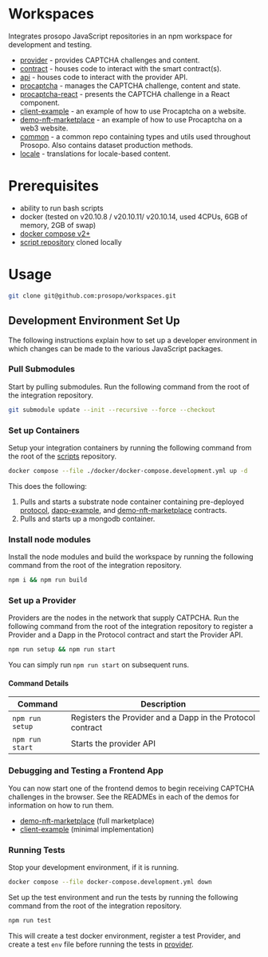 # Workspaces
Integrates prosopo JavaScript repositories in an npm workspace for development and testing.


- [provider](https://github.com/prosopo/provider) - provides CAPTCHA challenges and content.
- [contract](https://github.com/prosopo/contract) - houses code to interact with the smart contract(s).
- [api](https://github.com/prosopo/api) - houses code to interact with the provider API.
- [procaptcha](https://github.com/prosopo/procaptcha) - manages the CAPTCHA challenge, content and state.
- [procaptcha-react](https://github.com/prosopo/procaptcha-react) - presents the CAPTCHA challenge in a React component.
- [client-example](https://github.com/prosopo/client-example) - an example of how to use Procaptcha on a website.
- [demo-nft-marketplace](https://github.com/prosopo/demo-nft-marketplace) - an example of how to use Procaptcha on a web3 website.
- [common](https://github.com/prosopo/datasets) - a common repo containing types and utils used throughout Prosopo. Also contains dataset production methods.
- [locale](https://github.com/prosopo/i18n) - translations for locale-based content.

# Prerequisites
- ability to run bash scripts
- docker (tested on v20.10.8 / v20.10.11/ v20.10.14, used 4CPUs, 6GB of memory, 2GB of swap)
- [docker compose v2+](https://www.docker.com/blog/announcing-compose-v2-general-availability/)
- [script repository](https://github.com/prosopo/scripts) cloned locally 

# Usage

```bash
git clone git@github.com:prosopo/workspaces.git
````

## Development Environment Set Up

The following instructions explain how to set up a developer environment in which changes can be made to the various JavaScript packages.


### Pull Submodules

Start by pulling submodules. Run the following command from the root of the integration repository.

```bash
git submodule update --init --recursive --force --checkout
```

### Set up Containers

Setup your integration containers by running the following command from the root of the [scripts](https://github.com/prosopo/scripts) repository.

```bash
docker compose --file ./docker/docker-compose.development.yml up -d
```

This does the following:

1. Pulls and starts a substrate node container containing pre-deployed [protocol](https://github.com/prosopo/protocol/), [dapp-example](https://github.com/prosopo/dapp-example), and [demo-nft-marketplace](https://github.com/prosopo/demo-nft-marketplace) contracts.
2. Pulls and starts up a mongodb container.

### Install node modules

Install the node modules and build the workspace by running the following command from the root of the integration repository.

```bash
npm i && npm run build
```

### Set up a Provider

Providers are the nodes in the network that supply CATPCHA. Run the following command from the root of the integration repository to register a Provider and a Dapp in the Protocol contract and start the Provider API.

```bash
npm run setup && npm run start
```

You can simply run `npm run start` on subsequent runs.

#### Command Details
| Command         | Description                                                |
|-----------------|------------------------------------------------------------|
| `npm run setup` | Registers the Provider and a Dapp in the Protocol contract |
| `npm run start` | Starts the provider API                                    |

### Debugging and Testing a Frontend App

You can now start one of the frontend demos to begin receiving CAPTCHA challenges in the browser. See the READMEs in each of the demos for information on how to run them.

- [demo-nft-marketplace](https://github.com/prosopo/demo-nft-marketplace) (full marketplace)
- [client-example](https://github.com/prosopo/client-example) (minimal implementation)


### Running Tests

Stop your development environment, if it is running.

```bash
docker compose --file docker-compose.development.yml down
```

Set up the test environment and run the tests by running the following command from the root of the integration repository.

```bash
npm run test
```

This will create a test docker environment, register a test Provider, and create a test `env` file before running the tests in [provider](https://github.com/prosopo/provider).
